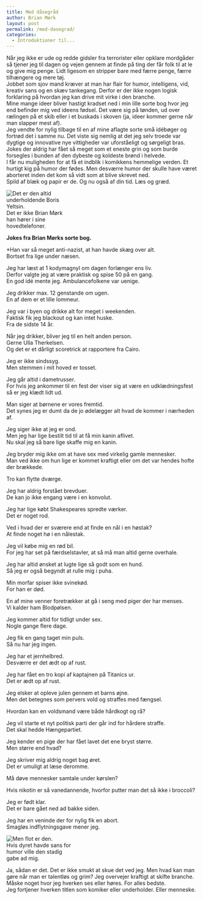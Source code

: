 ```yaml
---
title: Med dåsegråd
author: Brian Mørk
layout: post
permalink: /med-dasegrad/
categories:
  - Introduktioner til...
---
```

Når jeg ikke er ude og redde gidsler fra terrorister eller opklare mordgåder så tjener jeg til dagen og vejen gennem at finde på ting der får folk til at le og give mig penge. Lidt ligesom en stripper bare med færre penge, færre tilhængere og mere tøj.  
Jobbet som sjov mand kræver at man har flair for humor, intelligens, vid, kreativ sans og en skæv tankegang. Derfor er der ikke nogen logisk forklaring på hvordan jeg kan drive mit virke i den branche.  
Mine mange ideer bliver hastigt kradset ned i min lille sorte bog hvor jeg end befinder mig ved ideens fødsel. Det være sig på tønden, ud over rælingen på et skib eller i et buskads i skoven (ja, ideer kommer gerne når man slapper mest af).  
Jeg vendte for nylig tilbage til en af mine aflagte sorte små idébøger og fortrød det i samme nu. Det viste sig nemlig at det jeg selv troede var dygtige og innovative nye vittigheder var uforståeligt og sørgeligt bras. Jokes der aldrig har fået så meget som et eneste grin og som burde forsegles i bunden af den dybeste og koldeste brønd i helvede.  
I får nu muligheden for at få et indblik i komikkens hemmelige verden. Et hurtigt kig på humor der fødes. Men desværre humor der skulle have været aborteret inden det kom så vidt som at blive skrevet ned.  
Spild af blæk og papir er de. Og nu også af din tid. Læs og græd.

<div class="bitImage bitRight" style="width: 152px">
  <img src="http://www.abekat.net/images/Clinton.jpg" alt="Det er den altid underholdende Boris Yeltsin." /><br /> Det er ikke Brian Mørk han hører i sine hovedtelefoner.
</div>

**Jokes fra Brian Mørks sorte bog.**

*Han var så meget anti-nazist, at han havde skæg over alt.  
Bortset fra lige under næsen.</p> 
Jeg har læst at 1 kodymagnyl om dagen forlænger ens liv.  
Derfor valgte jeg at være praktisk og spise 50 på en gang.  
En god idé mente jeg. Ambulancefolkene var uenige.

Jeg drikker max. 12 genstande om ugen.  
En af dem er et lille lommeur.

Jeg var i byen og drikke alt for meget i weekenden.  
Faktisk fik jeg blackout og kan intet huske.  
Fra de sidste 14 år.

Når jeg drikker, bliver jeg til en helt anden person.  
Gerne Ulla Therkelsen.  
Og det er et dårligt scoretrick at rapportere fra Cairo.

Jeg er ikke sindssyg.  
Men stemmen i mit hoved er tosset.

Jeg går altid i dametrusser.  
For hvis jeg ankommer til en fest der viser sig at være en udklædningsfest så er jeg klædt lidt ud.

Man siger at børnene er vores fremtid.  
Det synes jeg er dumt da de jo ødelægger alt hvad de kommer i nærheden af.

Jeg siger ikke at jeg er ond.  
Men jeg har lige bestilt tid til at få min kanin aflivet.  
Nu skal jeg så bare lige skaffe mig en kanin.

Jeg bryder mig ikke om at have sex med virkelig gamle mennesker.  
Man ved ikke om hun lige er kommet kraftigt eller om det var hendes hofte der brækkede.

Tro kan flytte dværge.

Jeg har aldrig forstået brevduer.  
De kan jo ikke engang være i en konvolut.

Jeg har lige købt Shakespeares spredte værker.  
Det er noget rod.

Ved i hvad der er sværere end at finde en nål i en høstak?  
At finde noget hø i en nålestak.

Jeg vil købe mig en rød bil.  
For jeg har set på færdselstavler, at så må man altid gerne overhale.

Jeg har altid ønsket at lugte lige så godt som en hund.  
Så jeg er også begyndt at rulle mig i puha.

Min morfar spiser ikke svinekød.  
For han er død.

En af mine venner foretrækker at gå i seng med piger der har menses.  
Vi kalder ham Blodpølsen.

Jeg kommer altid for tidligt under sex.  
Nogle gange flere dage.

Jeg fik en gang taget min puls.  
Så nu har jeg ingen.

Jeg har et jernhelbred.  
Desværre er det ædt op af rust.

Jeg har fået en tro kopi af kaptajnen på Titanics ur.  
Det er ædt op af rust.

Jeg elsker at opleve julen gennem et barns øjne.  
Men det betegnes som pervers vold og straffes med fængsel.

Hvordan kan en voldsmand være både hårdkogt og rå?

Jeg vil starte et nyt politisk parti der går ind for hårdere straffe.  
Det skal hedde Hængepartiet.

Jeg kender en pige der har fået lavet det ene bryst større.  
Men større end hvad?

Jeg skriver mig aldrig noget bag øret.  
Det er umuligt at læse deromme.

Må døve mennesker samtale under kørslen?

Hvis nikotin er så vanedannende, hvorfor putter man det så ikke i broccoli?

Jeg er født klar.  
Det er bare gået ned ad bakke siden.

Jeg har en veninde der for nylig fik en abort.  
Smagløs indflytningsgave mener jeg.</em>

<div class="bitImage bitCenter" style="width: 182px">
  <img src="http://www.abekat.net/images/Hippo.jpg" alt="Men flot er den." /><br /> Hvis dyret havde sans for humor ville den stadig gabe ad mig.
</div>

Ja, sådan er det. Det er ikke smukt at skue det ved jeg. Men hvad kan man gøre når man er talentløs og grim? Jeg overvejer kraftigt at skifte branche. Måske noget hvor jeg hverken ses eller høres. For alles bedste.  
Jeg fortjener hverken titlen som komiker eller underholder. Eller menneske.